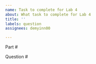 ```yaml
---
name: Task to complete for Lab 4
about: What task to complete for Lab 4
title: ''
labels: question
assignees: demyinn00

---
```


Part #


Question #
